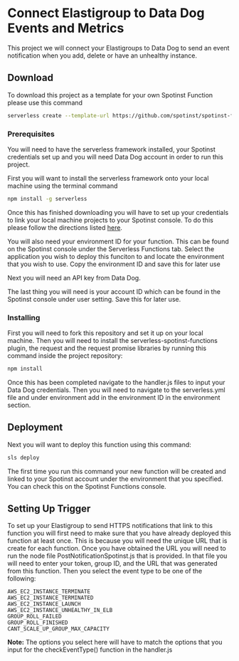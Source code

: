 # Connect Elastigroup to Data Dog Events and Metrics

This project we will connect your Elastigroups to Data Dog to send an event notification when you add, delete or have an unhealthy instance.

## Download

To download this project as a template for your own Spotinst Function please use this command

```bash
serverless create --template-url https://github.com/spotinst/spotinst-functions-examples/tree/master/node-datadog-event
```

### Prerequisites

You will need to have the serverless framework installed, your Spotinst credentials set up and you will need Data Dog account in order to run this project. 

First you will want to install the serverless framework onto your local machine using the terminal command

```bash
npm install -g serverless
```

Once this has finished downloading you will have to set up your credentials to link your local machine projects to your Spotinst console. To do this please follow the directions listed [here](https://serverless.com/framework/docs/providers/spotinst/guide/credentials/).

You will also need your environment ID for your function. This can be found on the Spotinst console under the Serverless Functions tab. Select the application you wish to deploy this funciton to and locate the environment that you wish to use. Copy the environment ID and save this for later use

Next you will need an API key from Data Dog. 

The last thing you will need is your account ID which can be found in the Spotinst console under user setting. Save this for later use. 

### Installing

First you will need to fork this repository and set it up on your local machine. Then you will need to install the serverless-spotinst-functions plugin, the request and the request promise libraries by running this command inside the project repository:

```bash
npm install
```

Once this has been completed navigate to the handler.js files to input your Data Dog credentials. Then you will need to navigate to the serverless.yml file and under environment add in the environment ID in the environment section.

## Deployment

Next you will want to deploy this function using this command:

```bash
sls deploy
```

The first time you run this command your new function will be created and linked to your Spotinst account under the environment that you specified. You can check this on the Spotinst Functions console. 

## Setting Up Trigger

To set up your Elastigroup to send HTTPS notifications that link to this function you will first need to make sure that you have already deployed this function at least once. This is because you will need the unique URL that is create for each function. Once you have obtained the URL you will need to run the node file PostNotificationSpotinst.js that is provided. In that file you will need to enter your token, group ID, and the URL that was generated from this function. Then you select the event type to be one of the following:

```
AWS_EC2_INSTANCE_TERMINATE 
AWS_EC2_INSTANCE_TERMINATED 
AWS_EC2_INSTANCE_LAUNCH 
AWS_EC2_INSTANCE_UNHEALTHY_IN_ELB 
GROUP_ROLL_FAILED 
GROUP_ROLL_FINISHED 
CANT_SCALE_UP_GROUP_MAX_CAPACITY
```  

**Note:** The options you select here will have to match the options that you input for the checkEventType() function in the handler.js



